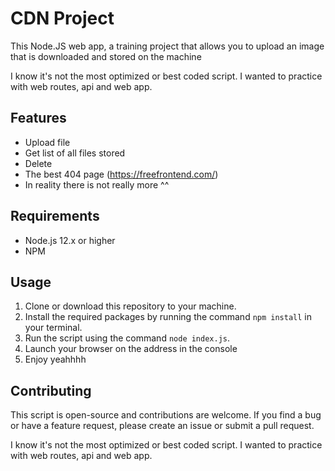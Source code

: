 # CDN Project

This Node.JS web app, a training project that allows you to upload an image that is downloaded and stored on the machine

I know it's not the most optimized or best coded script. I wanted to practice with web routes, api and web app.

## Features

- Upload file
- Get list of all files stored
- Delete 
- The best 404 page (https://freefrontend.com/)
- In reality there is not really more ^^

## Requirements

- Node.js 12.x or higher
- NPM

## Usage

1. Clone or download this repository to your machine.
2. Install the required packages by running the command `npm install` in your terminal.
3. Run the script using the command `node index.js`.
4. Launch your browser on the address in the console
5. Enjoy yeahhhh 

## Contributing

This script is open-source and contributions are welcome. If you find a bug or have a feature request, please create an issue or submit a pull request.

I know it's not the most optimized or best coded script. I wanted to practice with web routes, api and web app.
